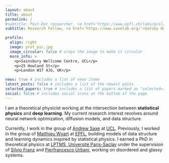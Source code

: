 ```yaml
---
layout: about
title: about
permalink: /
#subtitle: Post-Doc researcher, <a href='https://www.epfl.ch/labs/pcsl/'>Physics of Complex Systems Lab, EPFL</a>
subtitle: Research Fellow, <a href='https://www.saxelab.org/'>Gatsby Unit, UCL Theory of Learning Lab</a>

profile:
  align: right
  image: prof_pic.jpg
  image_circular: false # crops the image to make it circular
  more_info: >
    <p>Sainsbury Wellcome Centre, UCL</p>
    <p>25 Howland St</p>
    <p>London W1T 4JG, UK</p>

news: true # includes a list of news items
latest_posts: false # includes a list of the newest posts
selected_papers: true # includes a list of papers marked as "selected={true}"
social: false # includes social icons at the bottom of the page
---
```


I am a theoretical physicist working at the intersection between **statistical physics** and **deep learning**.
My current research interest revolves around neural network optimization, diffusion models, and data structure.

Currently, I work in the group of [Andrew Saxe](https://www.saxelab.org/) at [UCL](https://www.ucl.ac.uk/gatsby/gatsby-computational-neuroscience-unit).
Previously, I worked in the group of [Matthieu Wyart](https://scholar.google.com/citations?user=YkjjioAAAAAJ&hl=en) at [EPFL](https://www.epfl.ch/en/), building models of data structure and learning dynamics inspired by statistical physics.
I earned a PhD in theoretical physics at [LPTMS, Université Paris-Saclay](http://www.lptms.universite-paris-saclay.fr) under the supervision of [Silvio Franz](https://scholar.google.it/citations?user=quhI7uQAAAAJ&hl=en) and [Pierfrancesco Urbani](https://scholar.google.it/citations?user=tV7pohwAAAAJ&hl=en), working on disordered and glassy systems.

<!-- Write your biography here. Tell the world about yourself. Link to your favorite [subreddit](http://reddit.com). You can put a picture in, too. The code is already in, just name your picture `prof_pic.jpg` and put it in the `img/` folder.

Put your address / P.O. box / other info right below your picture. You can also disable any of these elements by editing `profile` property of the YAML header of your `_pages/about.md`. Edit `_bibliography/papers.bib` and Jekyll will render your [publications page](/al-folio/publications/) automatically.

Link to your social media connections, too. This theme is set up to use [Font Awesome icons](https://fontawesome.com/) and [Academicons](https://jpswalsh.github.io/academicons/), like the ones below. Add your Facebook, Twitter, LinkedIn, Google Scholar, or just disable all of them. -->
